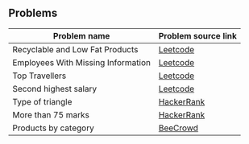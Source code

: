 ## Problems

|        Problem name        |        Problem source link             |
|----------------------------|----------------------------------------|
|Recyclable and Low Fat Products|[Leetcode](https://leetcode.com/problems/recyclable-and-low-fat-products/description)|
|Employees With Missing Information|[Leetcode](https://leetcode.com/problems/employees-with-missing-information/description/)|
|Top Travellers|[Leetcode](https://leetcode.com/problems/top-travellers/description/)|
|Second highest salary|[Leetcode](https://leetcode.com/problems/second-highest-salary/description/)|
|Type of triangle|[HackerRank](https://www.hackerrank.com/challenges/what-type-of-triangle/problem?isFullScreen=true)|
|More than 75 marks|[HackerRank](https://www.hackerrank.com/challenges/more-than-75-marks/problem?isFullScreen=true)|
|Products by category|[BeeCrowd](https://judge.beecrowd.com/en/problems/view/2609)|